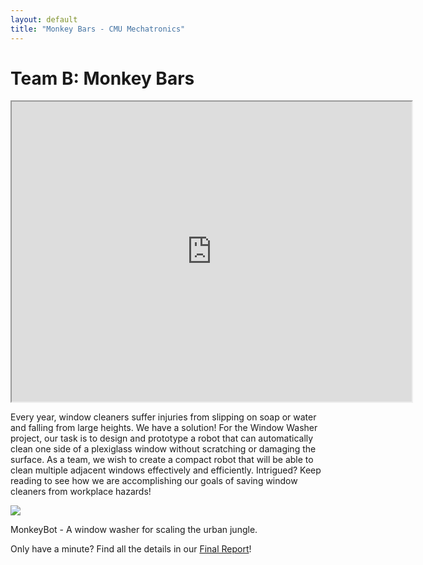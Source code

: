 ```yaml
---
layout: default
title: "Monkey Bars - CMU Mechatronics"
---
```


# Team B: Monkey Bars #

<iframe src="https://drive.google.com/file/d/0B48Hm2AZ_VIRd1RZbjlDWmhXdXM/preview" width="640" height="480"></iframe>

Every year, window cleaners suffer injuries from slipping on soap or water and falling from large heights. We have a solution! For the Window Washer project, our task is to design and prototype a robot that can automatically clean one side of a plexiglass window without scratching or damaging the surface. As a team, we wish to create a compact robot that will be able to clean multiple adjacent windows effectively and efficiently. Intrigued? Keep reading to see how we are accomplishing our goals of saving window cleaners from workplace hazards!

[![]({{site.baseurl}}/images/home_monkeybot1.JPG)]({{site.baseurl}}/images/home_monkeybot1.JPG)

MonkeyBot - A window washer for scaling the urban jungle.

Only have a minute? Find all the details in our [Final Report]({{site.baseurl}}/docs/TeamB_FinalReport.pdf)!

